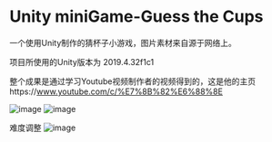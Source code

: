# Unity miniGame-Guess the Cups
 一个使用Unity制作的猜杯子小游戏，图片素材来自源于网络上。
 
 项目所使用的Unity版本为 2019.4.32f1c1
 
 整个成果是通过学习Youtube视频制作者的视频得到的，这是他的主页https://www.youtube.com/c/%E7%8B%82%E6%88%8E 
 
![image](https://user-images.githubusercontent.com/59006834/183242586-79631cbc-8be3-4fac-9d04-a0e95fd79502.png)
![image](https://user-images.githubusercontent.com/59006834/183242595-0c1047e5-f057-486d-a58d-8fafa2a8697f.png)


难度调整
![image](https://user-images.githubusercontent.com/59006834/183242618-14cdc75e-83bd-4411-bfbb-1f4dd0cd6aa4.png)
